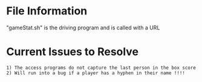 # File Information

"gameStat.sh" is the driving program and is called with a URL


# Current Issues to Resolve
	1) The access programs do not capture the last person in the box score
	2) Will run into a bug if a player has a hyphen in their name !!!!
